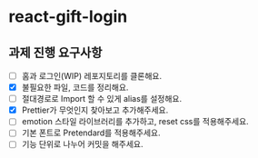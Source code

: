 # react-gift-login

## 과제 진행 요구사항

- [ ] 홈과 로그인(WIP) 레포지토리를 클론해요.
- [x] 불필요한 파일, 코드를 정리해요.
- [ ] 절대경로로 Import 할 수 있게 alias를 설정해요.
- [x] Prettier가 무엇인지 찾아보고 추가해주세요.
- [ ] emotion 스타일 라이브러리를 추가하고, reset css를 적용해주세요.
- [ ] 기본 폰트로 Pretendard를 적용해주세요.
- [ ] 기능 단위로 나누어 커밋을 해주세요.
